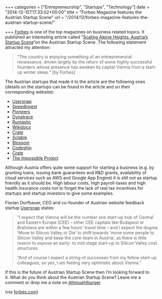 +++
categories = ["Entrepreneurship", "Startups", "Technology"]
date = "2014-12-15T17:33:02+00:00"
title = "Forbes Magazine features the Austrian Startup Scene"
url = "/2014/12/forbes-magazine-features-the-austrian-startup-scene/"

+++
<a title="http://www.forbes.com" href="http://www.forbes.com" target="_blank">Forbes</a> is one of the top magazines on business related topics. It published an interesting article called &#8220;<a title="Scaling Alpine Heights: Austria's Startup Scene" href="http://www.forbes.com/sites/alisoncoleman/2014/12/10/austrias-start-up-scene-scaling-alpine-heights/" target="_blank">Scaling Alpine Heights: Austria&#8217;s Startup Scene</a>&#8220;on the Austrian Startup Scene. The following statement attracted my attention:

> &#8220;The country is enjoying something of an entrepreneurial renaissance, driven largely by the return of some highly successful founders whose presence has awoken its capital Vienna from a start-up winter sleep.&#8221; [by Forbes]

The Austrian startups that made it to the article are the following ones (details on the startups can be found in the article and on their corresponding website):

  * <a title="usersnap" href="https://usersnap.com/" target="_blank">Usersnap</a>
  * [Speedinvest][1]
  * [Pioneers][2]
  * [Dynatrace][3]
  * [Runtastic][4]
  * [Wikidocs][5]
  * [Crate][6]
  * <a title="Sclable" href="http://sclable.com/" target="_blank">Sclable</a>
  * <a title="Blossom" href="http://www.blossom.at/" target="_blank">Blossom</a>
  * <a title="Codeship" href="https://codeship.com/" target="_blank">Codeship</a>
  * <a title="Crate" href="https://crate.io/" target="_blank">Crate</a>
  * <a title="The Impossible Project" href="https://www.the-impossible-project.com/" target="_blank">The Impossible Project</a>

Although Austria offers quite some support for starting a business (e.g. by granting loans, issuing bank guarantees and R&D grants, availability of cloud services such as AWS and Google App Engine) it is still not as startup friendly as it should be. High labour costs, high payroll-taxes and high health insurance costs not to forget the lack of real tax incentives for startups and startup investors to give some examples.

Florian Dorfbauer, CEO and co-founder of Austrian website feedback startup <a title="usersnap" href="https://usersnap.com/" target="_blank">Usersnap</a> states:

> “I expect that Vienna will be the number one start-up hub of Central and Eastern Europe (CEE) – other CEE capitals like Budapest or Bratislava are within a few hours’ travel time – and I expect the dogma ‘Move to Silicon Valley or Die’ to shift towards ‘move some people to Silicon Valley and keep the core-team in Austria’, as there is little reason to expose an early- to mid stage start-up to Silicon Valley cost structures.
> 
> “And of course I expect a string of successes from my fellow start-up colleagues, so yes, I am feeling very optimistic about Vienna.”

If this is the future of Austrian Startup Scene then I&#8217;m looking forward to it. What do you think about the Austrian Startup Scene? Leave me a comment or drop me a note on <a title="@hmuehlburger" href="http://twitter.com/hmuehlburger" target="_blank">@hmuehlburger</a>.

(via <a title="forbes.com" href="http://www.forbes.com/sites/alisoncoleman/2014/12/10/austrias-start-up-scene-scaling-alpine-heights/" target="_blank">forbes.com</a>)

&nbsp;

 [1]: http://speedinvest.com/
 [2]: http://pioneers.io/
 [3]: http://www.computerworld.com/article/2509989/enterprise-applications/compuware-buys-dynatrace-for--256-million-in-cash.html
 [4]: https://www.runtastic.com/
 [5]: https://wikidocs.com/
 [6]: https://crate.io/